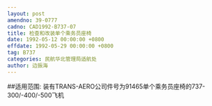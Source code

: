 ```yaml
---
layout: post
amendno: 39-0777
cadno: CAD1992-B737-07
title: 检查和改装单个乘务员座椅
date: 1992-05-12 00:00:00 +0800
effdate: 1992-05-29 00:00:00 +0800
tag: B737
categories: 民航华北管理局适航处
author: 边振海
---
```


##适用范围:
装有TRANS-AERO公司件号为91465单个乘务员座椅的737-300/-400/-500飞机

